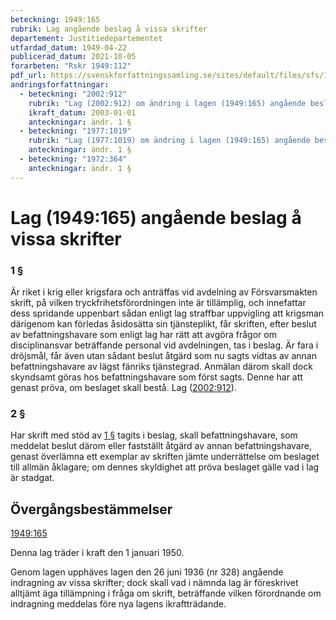 ```yaml
---
beteckning: 1949:165
rubrik: Lag angående beslag å vissa skrifter
departement: Justitiedepartementet
utfardad_datum: 1949-04-22
publicerad_datum: 2021-10-05
forarbeten: "Rskr 1949:112"
pdf_url: https://svenskforfattningssamling.se/sites/default/files/sfs/1949-04/SFS1949-165.pdf
andringsforfattningar:
  - beteckning: "2002:912"
    rubrik: "Lag (2002:912) om ändring i lagen (1949:165) angående beslag å vissa skrifter"
    ikraft_datum: 2003-01-01
    anteckningar: ändr. 1 §
  - beteckning: "1977:1019"
    rubrik: "Lag (1977:1019) om ändring i lagen (1949:165) angående beslag å vissa skrifter"
    anteckningar: ändr. 1 §
  - beteckning: "1972:364"
    anteckningar: ändr. 1 §
---
```


# Lag (1949:165) angående beslag å vissa skrifter

### 1 §

Är riket i krig eller krigsfara och anträffas vid avdelning av Försvarsmakten skrift, på vilken tryckfrihetsförordningen inte är tillämplig, och innefattar dess spridande uppenbart sådan enligt lag straffbar uppvigling att krigsman därigenom kan förledas åsidosätta sin tjänsteplikt, får skriften, efter beslut av befattningshavare som enligt lag har rätt att avgöra frågor om disciplinansvar beträffande personal vid avdelningen, tas i beslag. Är fara i dröjsmål, får även utan sådant beslut åtgärd som nu sagts vidtas av annan befattningshavare av lägst fänriks tjänstegrad. Anmälan därom skall dock skyndsamt göras hos befattningshavare som först sagts. Denne har att genast pröva, om beslaget skall bestå. Lag ([2002:912](https://selex.se/eli/sfs/2002/912)).

### 2 §

Har skrift med stöd av [1 §](#1) tagits i beslag, skall befattningshavare, som meddelat beslut därom eller fastställt åtgärd av annan befattningshavare, genast överlämna ett exemplar av skriften jämte underrättelse om beslaget till allmän åklagare; om dennes skyldighet att pröva beslaget gälle vad i lag är stadgat.

## Övergångsbestämmelser

[1949:165](https://selex.se/eli/sfs/1949/165)

Denna lag träder i kraft den 1 januari 1950.

Genom lagen upphäves lagen den 26 juni 1936 (nr 328) angående indragning av vissa skrifter; dock skall vad i nämnda lag är föreskrivet alltjämt äga tillämpning i fråga om skrift, beträffande vilken förordnande om indragning meddelas före nya lagens ikraftträdande.